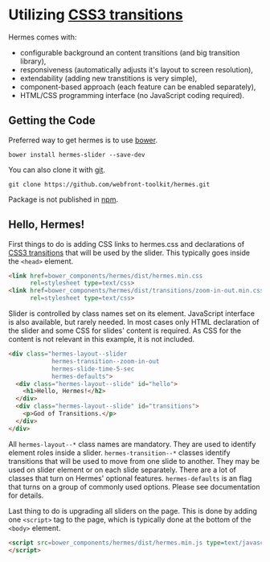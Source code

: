 
# Utilizing [CSS3 transitions](http://www.w3.org/TR/css3-transitions/)

Hermes comes with:

 * configurable background an content transitions (and big transition library),
 * responsiveness (automatically adjusts it's layout to screen resolution),
 * extendability (adding new transtitions is very simple),
 * component-based approach (each feature can be enabled separately),
 * HTML/CSS programming interface (no JavaScript coding required).

## Getting the Code

Preferred way to get hermes is to use [bower](http://bower.io/).
```
bower install hermes-slider --save-dev
```

You can also clone it with [git](https://git-scm.com/).
```
git clone https://github.com/webfront-toolkit/hermes.git
```

Package is not published in [npm](https://www.npmjs.com/).

## Hello, Hermes!

First things to do is adding CSS links to hermes.css and declarations of [CSS3
transitions](http://www.w3.org/TR/css3-transitions/) that will be used by the
slider. This typically goes inside the `<head>` element.

```html
<link href=bower_components/hermes/dist/hermes.min.css
      rel=stylesheet type=text/css>
<link href=bower_components/hermes/dist/transitions/zoom-in-out.min.css
      rel=stylesheet type=text/css>
```

Slider is controlled by class names set on its element. JavaScript interface is
also available, but rarely needed. In most cases only HTML declaration of the
slider and some CSS for slides' content is required. As CSS for the content is
not relevant in this example, it is not included.

```html
<div class="hermes-layout--slider
            hermes-transition--zoom-in-out
            hermes-slide-time-5-sec
            hermes-defaults">
  <div class="hermes-layout--slide" id="hello">
    <h1>Hello, Hermes!</h2>
  </div>
  <div class="hermes-layout--slide" id="transitions">
    <p>God of Transitions.</p>
  </div>
</div>
```

All `hermes-layout--*` class names are mandatory. They are used to identify
element roles inside a slider. `hermes-transition--*` classes identify
transitions that will be used to move from one slide to another. They may be
used on slider element or on each slide separately. There are a lot of classes
that turn on Hermes' optional features. `hermes-defaults` is an flag that turns
on a group of commonly used options. Please see documentation for details.

Last thing to do is upgrading all sliders on the page. This is done by adding
one `<script>` tag to the page, which is typically done at the bottom of the
`<body>` element.

```html
<script src=bower_components/hermes/dist/hermes.min.js type=text/javascript>
</script>
```

